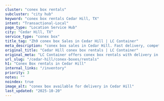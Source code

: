 ```yaml
---
cluster: "conex box rentals"
subcluster: "city hub"
keyword: "conex box rentals Cedar Hill, TX"
intent: "Transactional-Local"
page_type: "Location Service Hub"
city: "Cedar Hill, TX"
service_type: "conex box"
title_tag: "Zh9 conex box Sales in Cedar Hill | LC Container"
meta_description: "conex box sales in Cedar Hill. Fast delivery, competitive pricing. Serving conex boxes area. Quote ID: NK3. Call (214) 524-4168 for your free quote today."
original_title: "Cedar Hill conex box rentals | LC Container"
original_meta: "LC Container offers conex box rentals with delivery in Cedar Hill, TX. Local. Fast quotes. Since 2003."
url_slug: "/cedar-hill/conex-boxes/rentals"
h1: "Conex Box rentals in Cedar Hill"
internal_links: "/inventory"
priority: 3
notes: ""
noindex: true
image_alt: "conex box available for delivery in Cedar Hill"
last_updated: "2025-10-20"
---
```


<!-- TODO: Add unique city/inventory copy, images, and internal links here. -->
